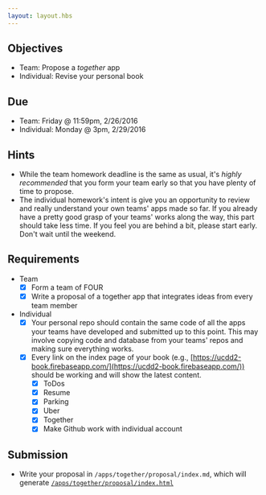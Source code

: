 ```yaml
---
layout: layout.hbs
---
```


## Objectives

* Team: Propose a _together_ app
* Individual: Revise your personal book

## Due

* Team: Friday @ 11:59pm, 2/26/2016
* Individual: Monday @ 3pm, 2/29/2016

## Hints

* While the team homework deadline is the same as usual, it's _highly recommended_
that you form your team early so that you have plenty of time to propose.
* The individual homework's intent is give you an opportunity to review and
really understand your own teams' apps made so far. If you already have a pretty good grasp
of your teams' works along the way, this part should take less time. If you feel you are
behind a bit, please start early. Don't wait until the weekend.

## Requirements

* Team
  * [x] Form a team of FOUR
  * [x] Write a proposal of a together app that integrates ideas from every team
  member

* Individual
  * [x] Your personal repo should contain the same code of all the apps your teams
  have developed and submitted up to this point. This may involve copying code and database
  from your teams' repos and making sure everything works.
  * [x] Every link on the index page of your book (e.g.,
    [https://ucdd2-book.firebaseapp.com/](https://ucdd2-book.firebaseapp.com/))
    should be working and will show the latest content.
    * [x] ToDos
    * [x] Resume
    * [x] Parking
    * [x] Uber
    * [x] Together
	 * [x] Make Github work with individual account
	 
## Submission
* Write your proposal in `/apps/together/proposal/index.md`, which will generate
[`/apps/together/proposal/index.html`](/apps/together/proposal/index.html)
